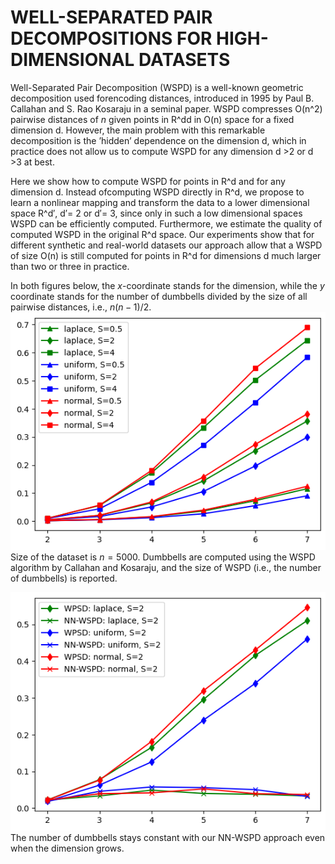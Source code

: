 # WELL-SEPARATED PAIR  DECOMPOSITIONS FOR HIGH-DIMENSIONAL DATASETS
Well-Separated Pair Decomposition (WSPD) is a well-known geometric decomposition used forencoding distances,  introduced in 1995 by Paul B. Callahan and S. Rao Kosaraju in a seminal paper.  WSPD compresses O(n^2) pairwise distances of $n$ given points in R^dd in O(n) space for a fixed dimension d. However, the main problem with this remarkable decomposition is the ’hidden’ dependence on the dimension d, which in practice does not allow us to compute WSPD for any dimension d >2 or d >3 at best. 

Here we show how to compute WSPD for points in R^d and for any dimension d. Instead ofcomputing WSPD directly in R^d, we propose to learn a nonlinear mapping and transform the data to a lower dimensional space R^d′, d′= 2 or d′= 3, since only in such a low dimensional spaces WSPD can be efficiently computed. Furthermore, we estimate the quality of computed WSPD in the original R^d space. Our experiments show that for different synthetic and real-world datasets our approach allow that a WSPD of size O(n) is still computed for points in R^d for dimensions d much larger than two or three in practice.


In both figures below, the $x$-coordinate stands for the dimension, while the $y$ coordinate stands for the number of dumbbells divided by the size of all pairwise distances, i.e., $n(n-1)/2$.
![alt text](https://github.com/dmatijev/high_dim_wspd/blob/main/wspd_dumbells.png?raw=true)
 Size of the dataset is $n = 5000$. Dumbbells 
  are computed using the WSPD algorithm by Callahan and Kosaraju, and the 
  size of WSPD (i.e., the number of dumbbells) is reported. 

![alt text](https://github.com/dmatijev/high_dim_wspd/blob/main/wspd_vs_nnwspd.png?raw=true)
The number of dumbbells stays constant with our NN-WSPD approach even when the dimension grows. 
